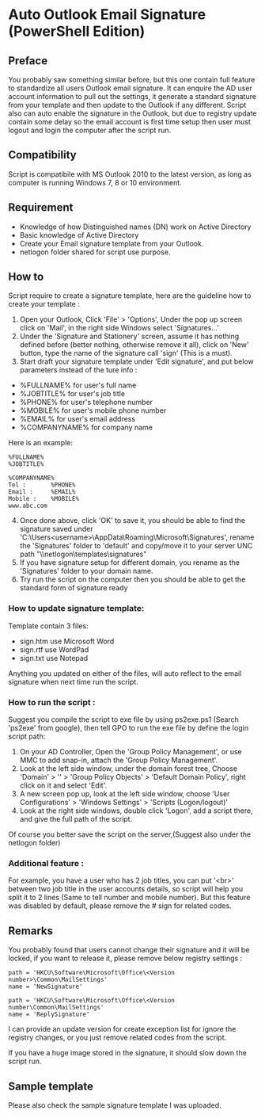 # Auto Outlook Email Signature (PowerShell Edition)

## Preface

You probably saw something similar before, but this one contain full feature to standardize all users Outlook email signature.  It can enquire the AD user account information to pull out the settings, it generate a standard signature from your template and then update to the Outlook if any different. Script also can auto enable the signature in the Outlook, but due to registry update contain some delay so the email account is first time setup then user must logout and login the computer after the script run.

## Compatibility

Script is compatibile with MS Outlook 2010 to the latest version, as long as computer is running Windows 7, 8 or 10 environment.

## Requirement

- Knowledge of how Distinguished names (DN) work on Active Directory
- Basic knowledge of Active Directory
- Create your Email signature template from your Outlook.
- netlogon folder shared for script use purpose.

## How to

Script require to create a signature template, here are the guideline how to create your template :
1. Open your Outlook, Click 'File' > 'Options', Under the pop up screen click on 'Mail', in the right side Windows select 'Signatures...'
2. Under the 'Signature and Stationery' screen, assume it has nothing defined before (better nothing, otherwise remove it all), click on 'New' button, type the name of the signature call 'sign' (This is a must).
3. Start draft your signature template under 'Edit signature', and put below parameters instead of the ture info :
- %FULLNAME% for user's full name
- %JOBTITLE% for user's job title
- %PHONE% for user's telephone number
- %MOBILE% for user's mobile phone number
- %EMAIL% for user's email address
- %COMPANYNAME% for company name

Here is an example:

	%FULLNAME%
	%JOBTITLE%
	
	%COMPANYNAME%
	Tel :		%PHONE%
	Email :		%EMAIL%
	Mobile :	%MOBILE%
	www.abc.com


4. Once done above, click 'OK' to save it, you should be able to find the signature saved under 'C:\Users\<username>\AppData\Roaming\Microsoft\Signatures', rename the 'Signatures' folder to 'default' and copy/move it to your server UNC path "\\<File server name>\netlogon\templates\signatures"
5. If you have signature setup for different domain, you rename as the 'Signatures' folder to your domain name.
6. Try run the script on the computer then you should be able to get the standard form of signature ready

### How to update signature template:

Template contain 3 files:
- sign.htm use Microsoft Word
- sign.rtf use WordPad
- sign.txt use Notepad

Anything you updated on either of the files, will auto reflect to the email signature when next time run the script.

### How to run the script :

Suggest you compile the script to exe file by using ps2exe.ps1 (Search 'ps2exe' from google), then tell GPO to run the exe file by define the login script path:
1. On your AD Controller, Open the 'Group Policy Management', or use MMC to add snap-in, attach the 'Group Policy Management'.
2. Look at the left side window, under the domain forest tree, Choose 'Domain' > '<Your domain name>' > 'Group Policy Objects' > 'Default Domain Policy', right click on it and select 'Edit'.
3. A new screen pop up, look at the left side window, choose 'User Configurations' > 'Windows Settings' > 'Scripts (Logon/logout)'
4. Look at the right side windows, double click 'Logon', add a script there, and give the full path of the script.

Of course you better save the script on the server,(Suggest also under the netlogon folder)

### Additional feature :
For example, you have a user who has 2 job titles, you can put '\<br\>' between two job title in the user accounts details, so script will help you split it to 2 lines (Same to tell number and mobile number).  But this feature was disabled by default, please remove the # sign for related codes.


## Remarks

You probably found that users cannot change their signature and it will be locked, if you want to release it, please remove below registry settings :

	path = 'HKCU\Software\Microsoft\Office\<Version number>\Common\MailSettings'	
	name = 'NewSignature'

	path = 'HKCU\Software\Microsoft\Office\<Version number\Common\MailSettings'
	name = 'ReplySignature'

I can provide an update version for create exception list for ignore the registry changes, or you just remove related codes from the script.

If you have a huge image stored in the signature, it should slow down the script run.

## Sample template

Please also check the sample signature template I was uploaded.
